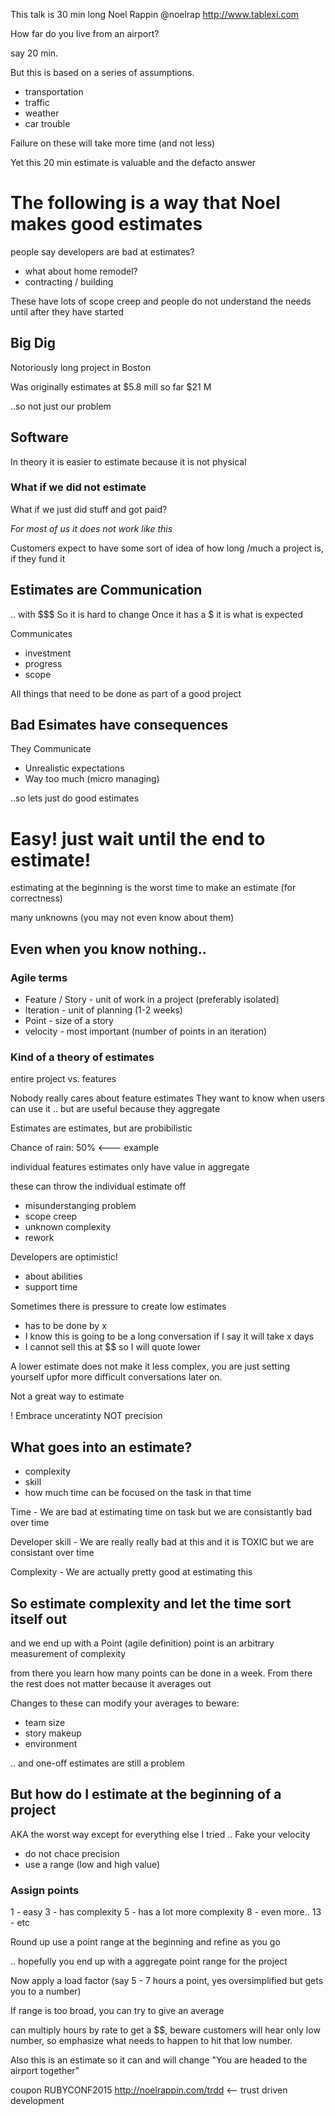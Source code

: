 This talk is 30 min long
Noel Rappin @noelrap http://www.tablexi.com

How far do you live from an airport?

say 20 min.

But this is based on a series of assumptions.
* transportation
* traffic
* weather
* car trouble

Failure on these will take more time
(and not less)

Yet this 20 min estimate is valuable and the defacto answer

# The following is a way that Noel makes good estimates
people say developers are bad at estimates?
* what about home remodel?
* contracting / building

These have lots of scope creep and people do not understand the needs until after they have started

## Big Dig
Notoriously long project in Boston

Was originally estimates at $5.8 mill
so far $21 M

..so not just our problem

## Software
In theory it is easier to estimate because it is not physical

### What if we did not estimate
What if we just did stuff and got paid?

_For most of us it does not work like this_

Customers expect to have some sort of idea of how long /much a project is, if they fund it

## Estimates are Communication
.. with $$$
So it is hard to change
Once it has a $ it is what is expected

Communicates
* investment
* progress
* scope

All things that need to be done as part of a good project

## Bad Esimates have consequences
They Communicate

* Unrealistic expectations
* Way too much (micro managing)

..so lets just do good estimates

# Easy! just wait until the end to estimate!
estimating at the beginning is the worst time to make an estimate (for correctness)

many unknowns (you may not even know about them)

## Even when you know nothing..

### Agile terms
* Feature / Story - unit of work in a project (preferably isolated)
* Iteration - unit of planning (1-2 weeks)
* Point - size of a story
* velocity - most important (number of points in an iteration)

### Kind of a theory of estimates
entire project vs. features

Nobody really cares about feature estimates
They want to know when users can use it
.. but are useful because they aggregate

Estimates are estimates, but are probibilistic

Chance of rain: 50% <--- example

individual features estimates only have value in aggregate

these can throw the individual estimate off
* misunderstanging problem
* scope creep
* unknown complexity
* rework

Developers are optimistic!
* about abilities
* support time

Sometimes there is pressure to create low estimates
* has to be done by x
* I know this is going to be a long conversation if I say it will take x days
* I cannot sell this at $$ so I will quote lower

A lower estimate does not make it less complex, you are just setting yourself upfor more difficult conversations later on.

Not a great way to estimate

! Embrace unceratinty NOT precision

## What goes into an estimate?
* complexity
* skill
* how much time can be focused on the task in that time

Time - We are bad at estimating time on task
but we are consistantly bad over time

Developer skill -  We are really really bad at this and it is TOXIC
but we are consistant over time

Complexity - We are actually pretty good at estimating this


## So estimate complexity and let the time sort itself out
and we end up with a Point (agile definition)
point is an arbitrary measurement of complexity

from there you learn how many points can be done in a week. From there the rest does not matter because it averages out

Changes to these can modify your averages to beware:
* team size
* story makeup
* environment

.. and one-off estimates are still a problem

## But how do I estimate at the beginning of a project


AKA the worst way except for everything else I tried
.. Fake your velocity
* do not chace precision
* use a range (low and high value)

### Assign points
1 - easy
3 - has complexity
5 - has a lot more complexity
8 - even more..
13 - etc

Round up
use a point range at the beginning and refine as you go

.. hopefully you end up with a aggregate point range for the project

Now apply a load factor (say 5 - 7 hours a point, yes oversimplified but gets you to a number)

If range is too broad, you can try to give an average

can multiply hours by rate to get a $$, beware customers will hear only low number, so emphasize what needs to happen to hit that low number.

Also this is an estimate so it can and will change
"You are headed to the airport together"

coupon RUBYCONF2015  http://noelrappin.com/trdd <-- trust driven development
